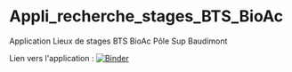 # Appli_recherche_stages_BTS_BioAc
Application Lieux de stages BTS BioAc Pôle Sup Baudimont

Lien vers l'application :
[![Binder](https://mybinder.org/badge_logo.svg)](https://mybinder.org/v2/gh/CMouliade/Appli_recherche_stages_BTS_BioAc/HEAD?urlpath=%2Fvoila%2Frender%2FLieux_de_stages.ipynb)
